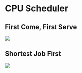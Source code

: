 # CPU Scheduler 

## First Come, First Serve

![](https://github.com/VoidlessVoid7/CPU-Scheduler/blob/main/readme/fcfsna.png)

## Shortest Job First 

![](https://i.imgur.com/Af8dxPxg.png)
